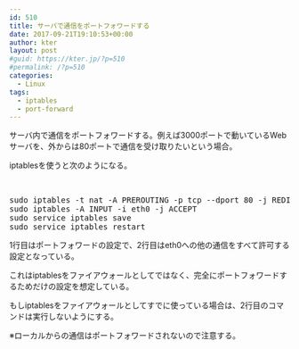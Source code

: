 ```yaml
---
id: 510
title: サーバで通信をポートフォワードする
date: 2017-09-21T19:10:53+00:00
author: kter
layout: post
#guid: https://kter.jp/?p=510
#permalink: /?p=510
categories:
  - Linux
tags:
  - iptables
  - port-forward
---
```

サーバ内で通信をポートフォワードする。例えば3000ポートで動いているWebサーバを、外からは80ポートで通信を受け取りたいという場合。
  
iptablesを使うと次のようになる。

&nbsp;

<pre class="lang:default decode:true">sudo iptables -t nat -A PREROUTING -p tcp --dport 80 -j REDIRECT --to-port 3000
sudo iptables -A INPUT -i eth0 -j ACCEPT
sudo service iptables save
sudo service iptables restart</pre>

1行目はポートフォワードの設定で、2行目はeth0への他の通信をすべて許可する設定となっている。
  
これはiptablesをファイアウォールとしてではなく、完全にポートフォワードするためだけの設定を想定している。

もしiptablesをファイアウォールとしてすでに使っている場合は、2行目のコマンドは実行しないようにする。

※ローカルからの通信はポートフォワードされないので注意する。